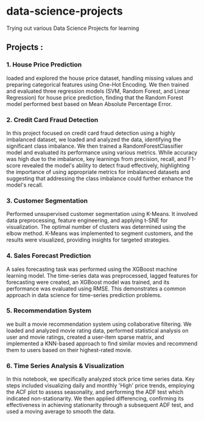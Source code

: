 # data-science-projects
Trying out various Data Science Projects for learning 

## Projects :

### 1. House Price Prediction 
loaded and explored the house price dataset, handling missing values and preparing categorical features using One-Hot Encoding. We then trained and           evaluated three regression models (SVM, Random Forest, and Linear Regression) for house price prediction, finding that the Random Forest model                performed best based on Mean Absolute Percentage Error.

### 2. Credit Card Fraud Detection
In this project focused on credit card fraud detection using a highly imbalanced dataset, we loaded and analyzed the data, identifying the significant class imbalance. We then trained a RandomForestClassifier model and evaluated its performance using various metrics. While accuracy was high due to the imbalance, key learnings from precision, recall, and F1-score revealed the model's ability to detect fraud effectively, highlighting the importance of using appropriate metrics for imbalanced datasets and suggesting that addressing the class imbalance could further enhance the model's recall.

### 3. Customer Segmentation
Performed unsupervised customer segmentation using K-Means. It involved data preprocessing, feature engineering, and applying t-SNE for visualization. The optimal number of clusters was determined using the elbow method. K-Means was implemented to segment customers, and the results were visualized, providing insights for targeted strategies.

### 4. Sales Forecast Prediction
A sales forecasting task was performed using the XGBoost machine learning model. The time-series data was preprocessed, lagged features for forecasting were created, an XGBoost model was trained, and its performance was evaluated using RMSE. This demonstrates a common approach in data science for time-series prediction problems.

### 5. Recommendation System
we built a movie recommendation system using collaborative filtering. We loaded and analyzed movie rating data, performed statistical analysis on user and movie ratings, created a user-item sparse matrix, and implemented a KNN-based approach to find similar movies and recommend them to users based on their highest-rated movie.

### 6. Time Series Analysis & Visualization
In this notebook, we specifically analyzed stock price time series data. Key steps included visualizing daily and monthly 'High' price trends, employing the ACF plot to assess seasonality, and performing the ADF test which indicated non-stationarity. We then applied differencing, confirming its effectiveness in achieving stationarity through a subsequent ADF test, and used a moving average to smooth the data.


